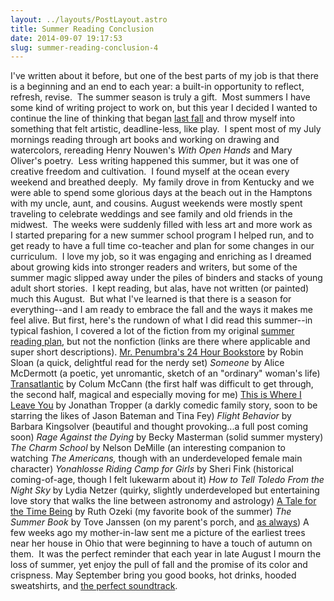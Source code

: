 ```yaml
---
layout: ../layouts/PostLayout.astro
title: Summer Reading Conclusion
date: 2014-09-07 19:17:53
slug: summer-reading-conclusion-4
---
```


I've written about it before, but one of the best parts of my job is that there is a beginning and an end to each year: a built-in opportunity to reflect, refresh, revise.  The summer season is truly a gift.  Most summers I have some kind of writing project to work on, but this year I decided I wanted to continue the line of thinking that began [last fall](http://akindoflibrary.com/2013/11/) and throw myself into something that felt artistic, deadline-less, like play.  I spent most of my July mornings reading through art books and working on drawing and watercolors, rereading Henry Nouwen's _With Open Hands_ and Mary Oliver's poetry.  Less writing happened this summer, but it was one of creative freedom and cultivation.  I found myself at the ocean every weekend and breathed deeply.  My family drove in from Kentucky and we were able to spend some glorious days at the beach out in the Hamptons with my uncle, aunt, and cousins. August weekends were mostly spent traveling to celebrate weddings and see family and old friends in the midwest.  The weeks were suddenly filled with less art and more work as I started preparing for a new summer school program I helped run, and to get ready to have a full time co-teacher and plan for some changes in our curriculum.  I love my job, so it was engaging and enriching as I dreamed about growing kids into stronger readers and writers, but some of the summer magic slipped away under the piles of binders and stacks of young adult short stories.  I kept reading, but alas, have not written (or painted) much this August.  But what I've learned is that there is a season for everything--and I am ready to embrace the fall and the ways it makes me feel alive. But first, here's the rundown of what I did read this summer--in typical fashion, I covered a lot of the fiction from my original [summer reading plan](http://akindoflibrary.com/page/2/), but not the nonfiction (links are there where applicable and super short descriptions). [Mr. Penumbra's 24 Hour Bookstore](http://akindoflibrary.com/books-help-see/) by Robin Sloan (a quick, delightful read for the nerdy set) _Someone_ by Alice McDermott (a poetic, yet unromantic, sketch of an "ordinary" woman's life) [Transatlantic](http://akindoflibrary.com/remembrance/) by Colum McCann (the first half was difficult to get through, the second half, magical and especially moving for me) [This is Where I Leave You](http://akindoflibrary.com/leave/) by Jonathan Tropper (a darkly comedic family story, soon to be starring the likes of Jason Bateman and Tina Fey) _Flight Behavior_ by Barbara Kingsolver (beautiful and thought provoking...a full post coming soon) _Rage Against the Dying_ by Becky Masterman (solid summer mystery) _The Charm School_ by Nelson DeMille (an interesting companion to watching _The Americans,_ though with an underdeveloped female main character) _Yonahlosse Riding Camp for Girls_ by Sheri Fink (historical coming-of-age, though I felt lukewarm about it) _How to Tell Toledo From the Night Sky_ by Lydia Netzer (quirky, slightly underdeveloped but entertaining love story that walks the line between astronomy and astrology) [A Tale for the Time Being](http://akindoflibrary.com/messes-peace/) by Ruth Ozeki (my favorite book of the summer) _The Summer Book_ by Tove Janssen (on my parent's porch, and [as always](http://akindoflibrary.com/my-favorite-summer-book-of-all-time-i-dont-say-things-like-that-very-often/)) A few weeks ago my mother-in-law sent me a picture of the earliest trees near her house in Ohio that were beginning to have a touch of autumn on them.  It was the perfect reminder that each year in late August I mourn the loss of summer, yet enjoy the pull of fall and the promise of its color and crispness. May September bring you good books, hot drinks, hooded sweatshirts, and [the perfect soundtrack](http://akindoflibrary.com/feeling-september-ish-or-how-over-the-rhine-reinvigorated-my-life-last-weekend/).
